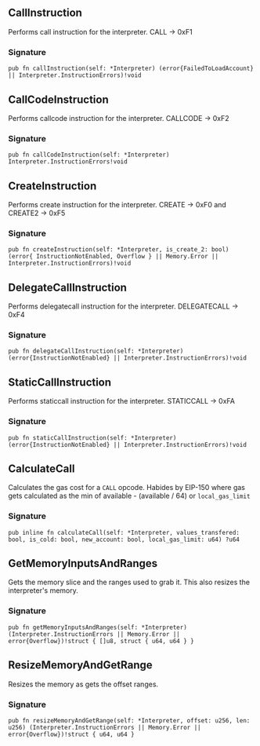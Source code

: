 ## CallInstruction
Performs call instruction for the interpreter.
CALL -> 0xF1

### Signature

```zig
pub fn callInstruction(self: *Interpreter) (error{FailedToLoadAccount} || Interpreter.InstructionErrors)!void
```

## CallCodeInstruction
Performs callcode instruction for the interpreter.
CALLCODE -> 0xF2

### Signature

```zig
pub fn callCodeInstruction(self: *Interpreter) Interpreter.InstructionErrors!void
```

## CreateInstruction
Performs create instruction for the interpreter.
CREATE -> 0xF0 and CREATE2 -> 0xF5

### Signature

```zig
pub fn createInstruction(self: *Interpreter, is_create_2: bool) (error{ InstructionNotEnabled, Overflow } || Memory.Error || Interpreter.InstructionErrors)!void
```

## DelegateCallInstruction
Performs delegatecall instruction for the interpreter.
DELEGATECALL -> 0xF4

### Signature

```zig
pub fn delegateCallInstruction(self: *Interpreter) (error{InstructionNotEnabled} || Interpreter.InstructionErrors)!void
```

## StaticCallInstruction
Performs staticcall instruction for the interpreter.
STATICCALL -> 0xFA

### Signature

```zig
pub fn staticCallInstruction(self: *Interpreter) (error{InstructionNotEnabled} || Interpreter.InstructionErrors)!void
```

## CalculateCall
Calculates the gas cost for a `CALL` opcode.
Habides by EIP-150 where gas gets calculated as the min of available - (available / 64) or `local_gas_limit`

### Signature

```zig
pub inline fn calculateCall(self: *Interpreter, values_transfered: bool, is_cold: bool, new_account: bool, local_gas_limit: u64) ?u64
```

## GetMemoryInputsAndRanges
Gets the memory slice and the ranges used to grab it.
This also resizes the interpreter's memory.

### Signature

```zig
pub fn getMemoryInputsAndRanges(self: *Interpreter) (Interpreter.InstructionErrors || Memory.Error || error{Overflow})!struct { []u8, struct { u64, u64 } }
```

## ResizeMemoryAndGetRange
Resizes the memory as gets the offset ranges.

### Signature

```zig
pub fn resizeMemoryAndGetRange(self: *Interpreter, offset: u256, len: u256) (Interpreter.InstructionErrors || Memory.Error || error{Overflow})!struct { u64, u64 }
```

